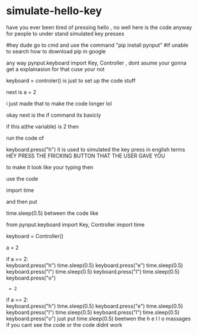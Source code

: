 # simulate-hello-key
have you ever been tired of pressing hello , no well here is  the code anyway for people to under stand simulated key presses


#hey dude go to cmd and use the command "pip install pynput"
#if unable to search how to download pip in google 

any way pynput.keyboard import Key, Controller , dont asume your gonna get a explainasion for that 
cuse your not

keyboard = controler()
is just to set up the code stuff

next is a = 2

i just made that to make the code longer lol

okay next is the if command its basicly

if this a(the variable) is 2
then

run the code of

keyboard.press("h") it is used to simulated the key press in english terms HEY PRESS THE FRICKING BUTTON THAT THE USER GAVE YOU


to make it look like your typing then 

use the code 

import time 

and then put

time.sleep(0.5) between the code like

from pynput.keyboard import Key, Controller
import time 

keyboard = Controller()


a  = 2

if a == 2:    
    keyboard.press("h")
    time.sleep(0.5)
    keyboard.press("e")
    time.sleep(0.5)
    keyboard.press("l")
   time.sleep(0.5)
    keyboard.press("l")
    time.sleep(0.5)
    keyboard.press("o")
    
     = 2

if a == 2:    
    keyboard.press("h")
    time.sleep(0.5)
    keyboard.press("e")
    time.sleep(0.5)
    keyboard.press("l")
   time.sleep(0.5)
    keyboard.press("l")
    time.sleep(0.5)
    keyboard.press("o")
 just put time.sleep(0.5) beetwen the h e l l o massages
 if you cant see the code or the code didnt work 
